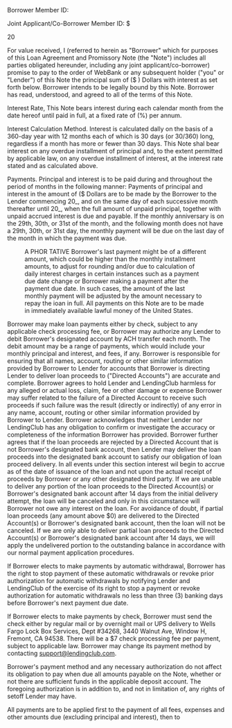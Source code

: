 <!-- PageHeader="This is a copy of an authoritative document" -->

Borrower Member ID:

Joint Applicant/Co-Borrower Member ID:
$

20

For value received, I (referred to herein as "Borrower" which for purposes of this Loan Agreement and Promissory Note (the "Note") includes
all parties obligated hereunder, including any joint applicant/co-borrower) promise to pay to the order of WebBank or any subsequent holder
("you" or "Lender") of this Note the principal sum of
($
) Dollars with interest as set forth below. Borrower
intends to be legally bound by this Note. Borrower has read, understood, and agreed to all of the terms of this Note.

Interest Rate, This Note bears interest during each calendar month from the date hereof until paid in full, at a fixed rate of
(%) per
annum.

Interest Calculation Method. Interest is calculated dally on the basis of a 360-day year with 12 months each of which is 30 days (or 30/360)
long, regardless if a month has more or fewer than 30 days. This Note shal bear interest on any overdue installment of principal and, to the
extent permitted by applicable law, on any overdue installment of interest, at the interest rate stated and as calculated above.

Payments. Principal and interest is to be paid during and throughout the period of
months in the following manner:
Payments of principal and interest in the amount of
($
Dollars are to be made by the Borrower to the Lender
commencing
20_, and on the same day of each successive month thereafter until
20_, when the full amount
of unpaid principal, together with unpaid accrued interest is due and payable. If the monthly anniversary is on the 29th, 30th, or 31st of the
month, and the following month does not have a 29th, 30th, or 31st day, the monthly payment will be due on the last day of the month in
which the payment was due.


<figure>

A PHOR TATIVE
Borrower's last payment might be of a different amount, which could be higher than the monthly installment amounts, to adjust for rounding
and/or due to calculation of daily interest charges in certain instances such as a payment due date change or Borrower making a payment
after the payment due date. In such cases, the amount of the last monthly payment will be adjusted by the amount necessary to repay the
ioan in full.
All payments on this Note are to be made in immediately available lawful money of the United States.

</figure>


Borrower may make loan payments either by check, subject to any applicable check processing fee, or Borrower may authorize any Lender
to debit Borrower's designated account by ACH transfer each month. The debit amount may be a range of payments, which would include
your monthly principal and interest, and fees, if any. Borrower is responsible for ensuring that all names, account, routing or other similar
information provided by Borrower to Lender for accounts that Borrower is directing Lender to deliver loan proceeds to ("Directed Accounts")
are accurate and complete. Borrower agrees to hold Lender and LendingClub harmless for any alleged or actual loss, claim, fee or other
damage or expense Borrower may suffer related to the failure of a Directed Account to receive such proceeds if such failure was the result
(directly or indirectly) of any error in any name, account, routing or other similar information provided by Borrower to Lender. Borrower
acknowledges that neither Lender nor LendingClub has any obligation to confirm or investigate the accuracy or completeness of the
information Borrower has provided. Borrower further agrees that if the loan proceeds are rejected by a Directed Account that is not
Borrower's designated bank account, then Lender may deliver the loan proceeds into the designated bank account to satisfy our obligation
of loan proceed delivery. In all events under this section interest wil begin to accrue as of the date of issuance of the loan and not
upon the actual receipt of proceeds by Borrower or any other designated third party. If we are unable to deliver any portion of the loan
proceeds to the Directed Account(s) or Borrower's designated bank account after 14 days from the initial delivery attempt, the loan will be
canceled and only in this circumstance will Borrower not owe any interest on the loan. For avoidance of doubt, if partial loan proceeds (any
amount above $0) are delivered to the Directed Account(s) or Borrower's designated bank account, then the loan will not be canceled. If we
are only able to deliver partial loan proceeds to the Directed Account(s) or Borrower's designated bank account after 14 days, we will apply
the undelivered portion to the outstanding balance in accordance with our normal payment application procedures.

If Borrower elects to make payments by automatic withdrawal, Borrower has the right to stop payment of these automatic withdrawals or
revoke prior authorization for automatic withdrawals by notifying Lender and LendingClub of the exercise of its right to stop a payment or
revoke authorization for automatic withdrawals no less than three (3) banking days before Borrower's next payment due date.

If Borrower elects to make payments by check, Borrower must send the check either by regular mail or by overnight mail or UPS delivery to
Wells Fargo Lock Box Services, Dept #34268, 3440 Walnut Ave, Window H, Fremont, CA 94538. There will be a $7 check processing fee
per payment, subject to applicable law. Borrower may change its payment method by contacting support@lendingclub.com.

Borrower's payment method and any necessary authorization do not affect its obligation to pay when due all amounts payable on the Note,
whether or not there are sufficient funds in the applicable deposit account. The foregoing authorization is in addition to, and not in limitation
of, any rights of setoff Lender may have.

All payments are to be applied first to the payment of all fees, expenses and other amounts due (excluding principal and interest), then to

<!-- PageFooter="The authoritative document is maintained by LendingClub Corporation and this copy was created Oct 17 2018 01:53:29" -->
<!-- PageBreak -->

